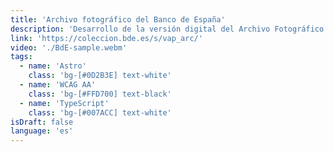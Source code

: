 ```yaml
---
title: 'Archivo fotográfico del Banco de España'
description: 'Desarrollo de la versión digital del Archivo Fotográfico del Banco de España en colaboración con <strong>Underbau</strong>. Un proyecto con una gran colección de imágenes históricas desarrollado para perdurar en el tiempo.'
link: 'https://coleccion.bde.es/s/vap_arc/'
video: './BdE-sample.webm'
tags:
  - name: 'Astro'
    class: 'bg-[#0D2B3E] text-white'
  - name: 'WCAG AA'
    class: 'bg-[#FFD700] text-black'
  - name: 'TypeScript'
    class: 'bg-[#007ACC] text-white'
isDraft: false
language: 'es'
---
```

